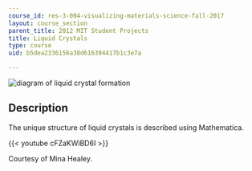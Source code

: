 ```yaml
---
course_id: res-3-004-visualizing-materials-science-fall-2017
layout: course_section
parent_title: 2012 MIT Student Projects
title: Liquid Crystals
type: course
uid: b5dea2336156a38d616394417b1c3e7a

---
```


![diagram of liquid crystal formation](/coursemedia/res-3-004-visualizing-materials-science-fall-2017/7852c84e9e540dd37808d67705a68191_MITRES_3_004F17_5_healey.jpg)

Description
-----------

The unique structure of liquid crystals is described using Mathematica.

{{< youtube cFZaKWiBD6I >}}

Courtesy of Mina Healey.